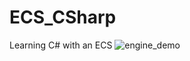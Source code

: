 # ECS_CSharp
Learning C# with an ECS
![engine_demo](https://github.com/colord/ECS_CSharp/assets/10601293/f13591fd-f4e8-4868-9f1b-5551b79f7d50)
